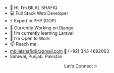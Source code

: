 - 👋 Hi, I’m BILAL SHAFIQ
- 💻 Full Stack Web Developer
- ⚡ Expert in PHP (OOP)
- 👀 Currently Working on Django
- 🌱 I’m currently learning Laravel
- 💞️ I’m Open to Work
- 📫 Reach me: 
- mbilalshafiq9@gmail.com
📱 (+92) 343 4692063
- Sahiwal, Punjab, Pakistan

<p align="center" dir="auto"> Let's Connect <g-emoji class="g-emoji" alias="fire" fallback-src="https://github.githubassets.com/images/icons/emoji/unicode/1f525.png">🔥</g-emoji></p>
